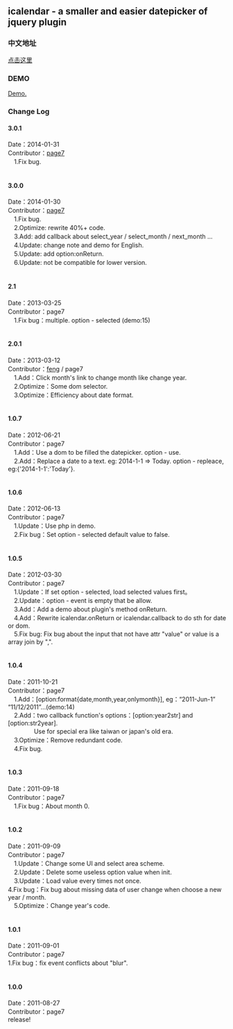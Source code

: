 <h2>icalendar - a smaller and easier datepicker of jquery plugin</h2>

<h3>中文地址</h3>
<a href="http://www.nolanchou.com/icalendar/" target="_blank">点击这里</a>
<br />

<h3>DEMO</h3>
<a href="http://www.nolanchou.com/icalendar/demo.php" target="_blank">Demo.</a>
<br />

<h3>Change Log</h3>

<h4>3.0.1</h4>
Date：2014-01-31<br />
Contributor：<a href="http://www.nolanchou.com" target="_blank">page7</a><br />
	　1.Fix bug.<br />
<br />

<h4>3.0.0</h4>
Date：2014-01-30<br />
Contributor：<a href="http://www.nolanchou.com" target="_blank">page7</a><br />
	　1.Fix bug.<br />
	　2.Optimize: rewrite 40%+ code.<br />
	　3.Add: add callback about select_year / select_month / next_month ...<br />
	　4.Update: change note and demo for English.<br />
	　5.Update: add option:onReturn.<br />
	　6.Update: not be compatible for lower version.<br />
<br />

<h4>2.1</h4>
Date：2013-03-25<br />
Contributor：page7<br />
	　1.Fix bug：multiple. option - selected (demo:15)<br />
<br />

<h4>2.0.1</h4>
Date：2013-03-12<br />
Contributor：<a href="mailto:ilove908402777@gmail.com">feng</a> / page7<br />
	　1.Add：Click month's link to change month like change year.<br />
	　2.Optimize：Some dom selector.<br />
	　3.Optimize：Efficiency about date format.<br />
<br />

<h4>1.0.7</h4>
Date：2012-06-21<br />
Contributor：page7<br />
	　1.Add：Use a dom to be filled the datepicker. option - use. <br />
	　2.Add：Replace a date to a text. eg: 2014-1-1 => Today. option - repleace, eg:{'2014-1-1':'Today'}.<br />
<br />

<h4>1.0.6</h4>
Date：2012-06-13<br />
Contributor：page7<br />
	　1.Update：Use php in demo.<br />
	　2.Fix bug：Set option - selected default value to false.<br />
<br />

<h4>1.0.5</h4>
Date：2012-03-30<br />
Contributor：page7<br />
	　1.Update：If set option - selected, load selected values first。<br />
	　2.Update：option - event is empty that be allow.<br />
	　3.Add：Add a demo about plugin's method onReturn.<br />
	　4.Add：Rewrite icalendar.onReturn or icalendar.callback to do sth for date or dom.<br />
	　5.Fix bug: Fix bug about the input that not have attr "value" or value is a array join by ",".<br />
<br />

<h4>1.0.4</h4>
Date：2011-10-21<br />
Contributor：page7<br />
	　1.Add：[option:format{date,month,year,onlymonth}], eg：“2011-Jun-1” “11/12/2011”...(demo:14)<br />
	　2.Add：two callback function's options：[option:year2str] and [option:str2year].<br />
	　　　　 Use for special era like taiwan or japan's old era.<br />
	　3.Optimize：Remove redundant code.<br />
	　4.Fix bug.<br />
<br />

<h4>1.0.3</h4>
Date：2011-09-18<br />
Contributor：page7<br />
	　1.Fix bug：About month 0.<br />
<br />

<h4>1.0.2</h4>
Date：2011-09-09<br />
Contributor：page7<br />
	　1.Update：Change some UI and select area scheme.<br />
	　2.Update：Delete some useless option value when init.<br />
	　3.Update：Load value every times not once.<br />
	  4.Fix bug：Fix bug about missing data of user change when choose a new year / month.<br />
	　5.Optimize：Change year's code.<br />
<br />

<h4>1.0.1</h4>
Date：2011-09-01<br />
Contributor：page7<br />
	1.Fix bug：fix event conflicts about "blur".<br />
<br />

<h4>1.0.0</h4>
Date：2011-08-27<br />
Contributor：page7<br />
	release!<br />
